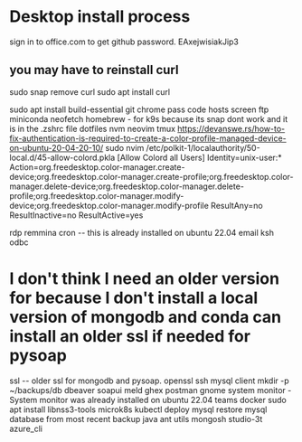 # Desktop install process

sign in to office.com to get github password. EAxejwisiakJip3

## you may have to reinstall curl

sudo snap remove curl
sudo apt install curl

sudo apt install build-essential
git
chrome
pass
code
hosts
screen
ftp
miniconda
neofetch
homebrew - for k9s because its snap dont work and it is in the .zshrc file
dotfiles
nvm
neovim
tmux
<https://devanswe.rs/how-to-fix-authentication-is-required-to-create-a-color-profile-managed-device-on-ubuntu-20-04-20-10/>
sudo nvim /etc/polkit-1/localauthority/50-local.d/45-allow-colord.pkla
[Allow Colord all Users]
Identity=unix-user:*
Action=org.freedesktop.color-manager.create-device;org.freedesktop.color-manager.create-profile;org.freedesktop.color-manager.delete-device;org.freedesktop.color-manager.delete-profile;org.freedesktop.color-manager.modify-device;org.freedesktop.color-manager.modify-profile
ResultAny=no
ResultInactive=no
ResultActive=yes

rdp
remmina
cron -- this is already installed on ubuntu 22.04
email
ksh
odbc

# I don't think I need an older version for because I don't install a local version of mongodb and conda can install an older ssl if needed for pysoap

ssl -- older ssl for mongodb and pysoap.
openssl
ssh
mysql client
mkdir -p ~/backups/db
dbeaver
soapui
meld
ghex
postman
gnome system monitor - System monitor was already installed on ubuntu 22.04
teams
docker
sudo apt install libnss3-tools
microk8s
kubectl
deploy mysql
restore mysql database from most recent backup
java
ant
utils
mongosh
studio-3t
azure_cli
